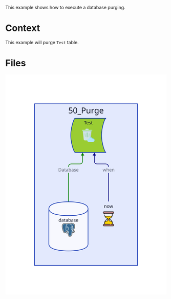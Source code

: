 This example shows how to execute a database purging.

# Context

This example will purge `Test` table.

# Files

![Objects in this example](Diagram.svg)

